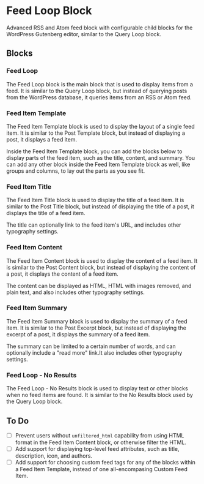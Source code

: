 # Feed Loop Block

Advanced RSS and Atom feed block with configurable child blocks for the WordPress Gutenberg editor, similar to the Query Loop block.

## Blocks

### Feed Loop

The Feed Loop block is the main block that is used to display items from a feed. It is similar to the Query Loop block, but instead of querying posts from the WordPress database, it queries items from an RSS or Atom feed.

### Feed Item Template

The Feed Item Template block is used to display the layout of a single feed item. It is similar to the Post Template block, but instead of displaying a post, it displays a feed item.

Inside the Feed Item Template block, you can add the blocks below to display parts of the feed item, such as the title, content, and summary. You can add any other block inside the Feed Item Template block as well, like groups and columns, to lay out the parts as you see fit.

### Feed Item Title

The Feed Item Title block is used to display the title of a feed item. It is similar to the Post Title block, but instead of displaying the title of a post, it displays the title of a feed item.

The title can optionally link to the feed item's URL, and includes other typography settings.

### Feed Item Content

The Feed Item Content block is used to display the content of a feed item. It is similar to the Post Content block, but instead of displaying the content of a post, it displays the content of a feed item.

The content can be displayed as HTML, HTML with images removed, and plain text, and also includes other typography settings.

### Feed Item Summary

The Feed Item Summary block is used to display the summary of a feed item. It is similar to the Post Excerpt block, but instead of displaying the excerpt of a post, it displays the summary of a feed item.

The summary can be limited to a certain number of words, and can optionally include a "read more" link.It also includes other typography settings.

### Feed Loop - No Results

The Feed Loop - No Results block is used to display text or other blocks when no feed items are found. It is similar to the No Results block used by the Query Loop block.

## To Do

* [ ] Prevent users without `unfiltered_html` capability from using HTML format in the Feed Item Content block, or otherwise filter the HTML.
* [ ] Add support for displaying top-level feed attributes, such as title, description, icon, and authors.
* [ ] Add support for choosing custom feed tags for any of the blocks within a Feed Item Template, instead of one all-encompasing Custom Feed Item.
